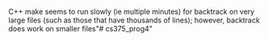 C++
make
seems to run slowly (ie multiple minutes) for backtrack on very large files (such as those that have thousands of lines);
however, backtrack does work on smaller files"# cs375_prog4" 
